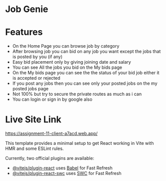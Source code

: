 # Job Genie

# Features

* On the Home Page you can browse job by category
* After browsing job you can bid on any job you want except the jobs that is posted by you (if any)
* Easy bid placement only by giving joining date and salary 
* You can see All the jobs you bid on the My bids page
* On the My bids page you can see the the status of your bid job either it is accepted or rejected
* If you post any jobs then you can see only your posted jobs on the my posted jobs page
* Not 100% but try to secure the private routes as much as i can
* You can login or sign in by google also 

# Live Site Link 
https://assignment-11-client-a7acd.web.app/

This template provides a minimal setup to get React working in Vite with HMR and some ESLint rules.

Currently, two official plugins are available:

- [@vitejs/plugin-react](https://github.com/vitejs/vite-plugin-react/blob/main/packages/plugin-react/README.md) uses [Babel](https://babeljs.io/) for Fast Refresh
- [@vitejs/plugin-react-swc](https://github.com/vitejs/vite-plugin-react-swc) uses [SWC](https://swc.rs/) for Fast Refresh
